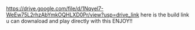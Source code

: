https://drive.google.com/file/d/1Nqyel7-WeEw75L2rhzAbYmkOQHLXD0Pr/view?usp=drive_link
here is the build link u can downaload and play directly with this 
ENJOY!!
